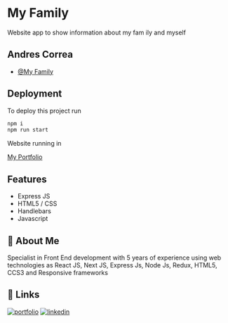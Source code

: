 
# My Family 

Website app to show information about my fam ily and myself


## Andres Correa

- [@My Family](https://github.com/andres0529/MEAN-A1)


## Deployment

To deploy this project run

```bash
npm i
npm run start
```
Website running in 

[My Portfolio](https://www.andres.myportfolio.com.co)

## Features

- Express JS
- HTML5 / CSS
- Handlebars
- Javascript


## 🚀 About Me
Specialist in Front End development with 5 years of experience using web technologies as React JS, Next JS, Express Js, Node Js,  Redux, HTML5, CCS3 and Responsive frameworks


## 🔗 Links
[![portfolio](https://img.shields.io/badge/my_portfolio-000?style=for-the-badge&logo=ko-fi&logoColor=white)](https://myportfolio.com.co)
[![linkedin](https://img.shields.io/badge/linkedin-0A66C2?style=for-the-badge&logo=linkedin&logoColor=white)](https://www.linkedin.com/in/andres-correa-moreno/)
